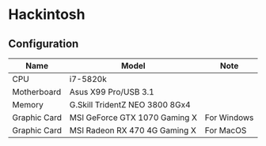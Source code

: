 # Hackintosh 

## Configuration

| Name | Model | Note |
| --- | --- | --- |
| CPU | i7-5820k |  |
| Motherboard | Asus X99 Pro/USB 3.1 |  |
| Memory | G.Skill TridentZ NEO 3800 8Gx4 |  |
| Graphic Card | MSI GeForce GTX 1070 Gaming X | For Windows |
| Graphic Card | MSI Radeon RX 470 4G Gaming X | For MacOS |


